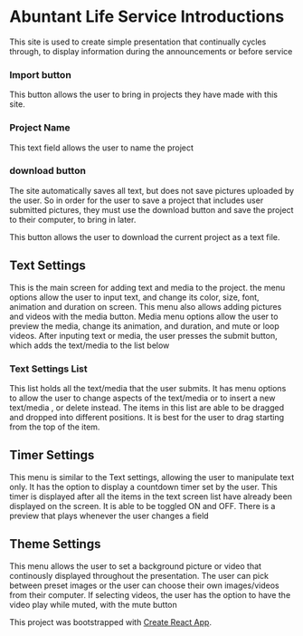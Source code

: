 # Abuntant Life Service Introductions

This site is used to create simple presentation that continually cycles through, to display information during the announcements or before service


### Import button
This button allows the user to bring in projects they have made with this site. 

### Project Name
This text field allows the user to name the project

### download button
The site automatically saves all text, but does not save pictures uploaded by the user. So in order for the user to save a project that includes user submitted pictures, they must use the download button and save the project to their computer, to bring in later.

This button allows the user to download the current project as a text file.



## Text Settings

This is the main screen for adding text and media to the project. the menu options allow the user to input text, and change its color, size, font, animation and duration on screen. This menu also allows adding pictures and videos with the media button. Media menu options allow the user to preview the media, change its animation, and duration, and mute or loop videos. After inputing text or media, the user presses the submit button, which adds the text/media to the list below

### Text Settings List

This list holds all the text/media that the user submits.
It has menu options to allow the user to change aspects of the text/media or to insert a new text/media , or delete instead.
The items in this list are able to be dragged and dropped into different positions. It is best for the user to drag starting from the top of the item.

## Timer Settings

This menu is similar to the Text settings, allowing the user to manipulate text only. It has the option to display a countdown timer set by the user. This timer is displayed after all the items in the text screen list have already been displayed on the screen. It is able to be toggled ON and OFF. There is a preview that plays whenever the user changes a field

## Theme Settings

This menu allows the user to set a background picture or video that continously displayed throughout the presentation. The user can pick between preset images or the user can choose their own images/videos from their computer. If selecting videos, the user has the option to have the video play while muted, with the mute button


This project was bootstrapped with [Create React App](https://github.com/facebook/create-react-app).
